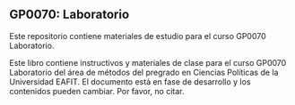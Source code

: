 ## GP0070: Laboratorio

Este repositorio contiene materiales de estudio para el curso GP0070 Laboratorio.

Este libro contiene instructivos y materiales de clase para el curso GP0070 Laboratorio del área de métodos del pregrado en Ciencias Políticas de la Universidad EAFIT. El documento está en fase de desarrollo y los contenidos pueden cambiar. Por favor, no citar.
